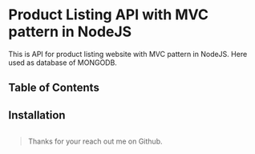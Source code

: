# Product Listing API with MVC pattern in NodeJS

This is API for product listing website with MVC pattern in NodeJS. Here used as database of MONGODB.

## Table of Contents

## Installation

```bash

```

> Thanks for your reach out me on Github.
